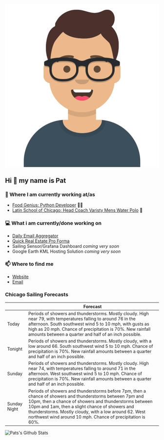[![Social banner for p-j-falconer](https://raw.githubusercontent.com/P-J-FALCONER/P-J-FALCONER/master/assets/avataaars.svg)](https://patfalconer.com/)
## Hi :wave: my name is Pat

### 💼 Where I am currently working at/as
- [Food Genius: Python Developer](https://getfoodgenius.com/) 🍔🐍
- [Latin School of Chicago: Head Coach Varisty Mens Water Polo](https://www.latinschool.org/) 🤽


### 💻 What i am currently/done working on
 - [Daily Email Aggregator](https://github.com/P-J-FALCONER/dott_daily_mail)
 - [Quick Real Estate Pro Forma](https://github.com/P-J-FALCONER/henry)
 - Sailing Sensor/Grafana Dashboard *coming very soon*
 - Google Earth KML Hosting Solution *coming very soon*

### 📫 Where to find me
 - [Website](https://patfalconer.com/)
 - [Email](mailto:patrick.j.falconer@gmail.com)


### Chicago Sailing Forecasts
|   | Forecast  |
|---|---|
| Today | Periods of showers and thunderstorms. Mostly cloudy. High near 79, with temperatures falling to around 76 in the afternoon. South southwest wind 5 to 10 mph, with gusts as high as 20 mph. Chance of precipitation is 70%. New rainfall amounts between a quarter and half of an inch possible. |
| Tonight | Periods of showers and thunderstorms. Mostly cloudy, with a low around 66. South southwest wind 5 to 10 mph. Chance of precipitation is 70%. New rainfall amounts between a quarter and half of an inch possible. |
| Sunday | Periods of showers and thunderstorms. Mostly cloudy. High near 74, with temperatures falling to around 71 in the afternoon. West southwest wind 5 to 10 mph. Chance of precipitation is 70%. New rainfall amounts between a quarter and half of an inch possible. |
| Sunday Night | Periods of showers and thunderstorms before 7pm, then a chance of showers and thunderstorms between 7pm and 10pm, then a chance of showers and thunderstorms between 10pm and 1am, then a slight chance of showers and thunderstorms. Mostly cloudy, with a low around 62. West northwest wind around 10 mph. Chance of precipitation is 60%. |

![Pats's Github Stats](https://github-readme-stats.vercel.app/api?username=p-j-falconer&show_icons=true&theme=radical)
